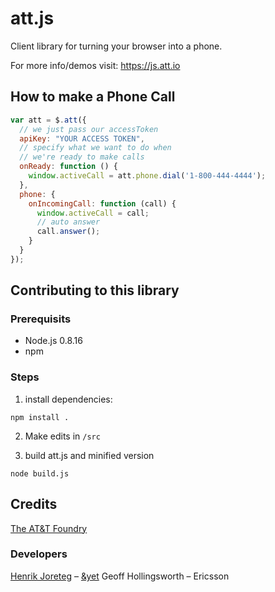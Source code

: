 # att.js

Client library for turning your browser into a phone.

For more info/demos visit: https://js.att.io

## How to make a Phone Call

```js
var att = $.att({
  // we just pass our accessToken
  apiKey: "YOUR ACCESS TOKEN",
  // specify what we want to do when
  // we're ready to make calls
  onReady: function () {
    window.activeCall = att.phone.dial('1-800-444-4444');
  },
  phone: {
    onIncomingCall: function (call) {
      window.activeCall = call;
      // auto answer
      call.answer();
    }
  }
});

```

## Contributing to this library
### Prerequisits

- Node.js 0.8.16
- npm

### Steps

1. install dependencies:

```
npm install .
```

2. Make edits in `/src`

3. build att.js and minified version

```
node build.js
```

## Credits

[The AT&T Foundry](https://foundry.att.com/)

### Developers
[Henrik Joreteg](http://andyet.com/team/henrik/) – [&yet](http://andyet.com)
Geoff Hollingsworth – Ericsson
